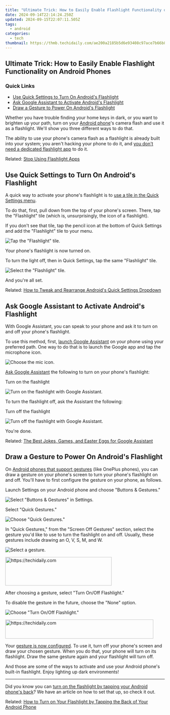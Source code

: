 ```yaml
---
title: "Ultimate Trick: How to Easily Enable Flashlight Functionality on Android Phones"
date: 2024-09-14T22:14:24.250Z
updated: 2024-09-15T22:07:11.505Z
tags:
  - android
categories:
  - tech
thumbnail: https://thmb.techidaily.com/ae200a2185b5d6e93408c97ace7b66b8254fa867626e84f986d0cc30e800ea8d.jpg
---
```


## Ultimate Trick: How to Easily Enable Flashlight Functionality on Android Phones

### Quick Links

* [Use Quick Settings to Turn On Android's Flashlight](https://extra-lessons.techidaily.com/in-2024-best-android-photo-editor-is-pickup-top/)
* [Ask Google Assistant to Activate Android's Flashlight](https://driver-install.techidaily.com/download-and-install-new-gtx-firmware/)
* [Draw a Gesture to Power On Android's Flashlight](https://hardware-help.techidaily.com/evga-graphics-driver-setup-and-download-for-windows-pcs/)

 Whether you have trouble finding your home keys in dark, or you want to brighten up your path, turn on your [Android phone](https://twitter-videos.techidaily.com/hot-takes-highlight-twitters-trending-topics-for-2024/)'s camera flash and use it as a flashlight. We'll show you three different ways to do that.

 The ability to use your phone's camera flash as a flashlight is already built into your system; you aren't hacking your phone to do it, and [you don't need a dedicated flashlight app](https://tiktok-video-files.techidaily.com/2024-approved-beyond-the-dance-understanding-copyright-pre-upload/) to do it.

Related: [Stop Using Flashlight Apps](https://tiktok-video-files.techidaily.com/2024-approved-beyond-the-dance-understanding-copyright-pre-upload/) 

##  Use Quick Settings to Turn On Android's Flashlight

 A quick way to activate your phone's flashlight is to [use a tile in the Quick Settings menu](https://screen-video-capture.techidaily.com/new-exploring-free-screencast-software-options-on-mac-for-2024/).

 To do that, first, pull down from the top of your phone's screen. There, tap the "Flashlight" tile (which is, unsurprisingly, the icon of a flashlight).

 If you don't see that tile, tap the pencil icon at the bottom of Quick Settings and add the "Flashlight" tile to your menu.

![Tap the "Flashlight" tile.](https://static1.howtogeekimages.com/wordpress/wp-content/uploads/2022/08/1-quick-settings-turn-on-flashlight.png) 

 Your phone's flashlight is now turned on.

 To turn the light off, then in Quick Settings, tap the same "Flashlight" tile.

![Select the "Flashlight" tile.](https://static1.howtogeekimages.com/wordpress/wp-content/uploads/2022/08/2-quick-settings-turn-off-flashlight.png) 

 And you're all set.

Related: [How to Tweak and Rearrange Android's Quick Settings Dropdown](https://screen-video-capture.techidaily.com/new-exploring-free-screencast-software-options-on-mac-for-2024/) 

##  Ask Google Assistant to Activate Android's Flashlight

 With Google Assistant, you can speak to your phone and ask it to turn on and off your phone's flashlight.

 To use this method, first, [launch Google Assistant](https://facebook-videos.techidaily.com/new-capturing-the-skies-dji-drone-content-for-facebook-live-for-2024/) on your phone using your preferred path. One way to do that is to launch the Google app and tap the microphone icon.

![Choose the mic icon.](https://static1.howtogeekimages.com/wordpress/wp-content/uploads/2022/08/3-google-voice-search.png) 

[Ask Google Assistant](https://facebook-video-share.techidaily.com/updated-uncomplicated-method-fast-clearance-of-online-discussions/) the following to turn on your phone's flashlight:

Turn on the flashlight

![Turn on the flashlight with Google Assistant.](https://static1.howtogeekimages.com/wordpress/wp-content/uploads/2022/08/4-google-assistant-enable-flashlight.png) 

 To turn the flashlight off, ask the Assistant the following:

Turn off the flashlight

![Turn off the flashlight with Google Assistant.](https://static1.howtogeekimages.com/wordpress/wp-content/uploads/2022/08/5-google-assistant-disable-flashlight.png) 

 You're done.

Related: [The Best Jokes, Games, and Easter Eggs for Google Assistant](https://facebook-video-share.techidaily.com/updated-uncomplicated-method-fast-clearance-of-online-discussions/) 

##  Draw a Gesture to Power On Android's Flashlight

 On [Android phones that support gestures](https://review-topics.techidaily.com/in-2024-simple-and-effective-ways-to-change-your-country-on-youtube-app-of-your-tecno-spark-20c-drfone-by-drfone-virtual-android/) (like OnePlus phones), you can draw a gesture on your phone's screen to turn your phone's flashlight on and off. You'll have to first configure the gesture on your phone, as follows.

 Launch Settings on your Android phone and choose "Buttons & Gestures."

![Select "Buttons & Gestures" in Settings.](https://static1.howtogeekimages.com/wordpress/wp-content/uploads/2022/08/6-android-buttons-gestures-settings.png) 

 Select "Quick Gestures."

![Choose "Quick Gestures."](https://static1.howtogeekimages.com/wordpress/wp-content/uploads/2022/08/7-android-quick-gestures-settings.png) 

 In "Quick Gestures," from the "Screen Off Gestures" section, select the gesture you'd like to use to turn the flashlight on and off. Usually, these gestures include drawing an O, V, S, M, and W.

![Select a gesture.](https://static1.howtogeekimages.com/wordpress/wp-content/uploads/2022/08/8-choose-flashlight-gesture.png) 

<!-- affiliate ads begin -->
<a href="https://aligracehair.sjv.io/c/5597632/2135416/19272" target="_top" id="2135416">
  <img src="//a.impactradius-go.com/display-ad/19272-2135416" border="0" alt="https://techidaily.com" width="336" height="90"/>
</a>
<img height="0" width="0" src="https://aligracehair.sjv.io/i/5597632/2135416/19272" style="position:absolute;visibility:hidden;" border="0" />
<!-- affiliate ads end -->

 After choosing a gesture, select "Turn On/Off Flashlight."

 To disable the gesture in the future, choose the "None" option.

![Choose "Turn On/Off Flashlight."](https://static1.howtogeekimages.com/wordpress/wp-content/uploads/2022/08/9-assign-gesture-action.png) 

<!-- affiliate ads begin -->
<a href="https://bluettius.sjv.io/c/5597632/2139110/17108" target="_top" id="2139110">
  <img src="//a.impactradius-go.com/display-ad/17108-2139110" border="0" alt="https://techidaily.com" width="468" height="60"/>
</a>
<img height="0" width="0" src="https://bluettius.sjv.io/i/5597632/2139110/17108" style="position:absolute;visibility:hidden;" border="0" />
<!-- affiliate ads end -->

 Your [gesture is now configured](https://some-techniques.techidaily.com/in-2024-innovation-unveiled-the-complete-moto-z2-review/). To use it, turn off your phone's screen and draw your chosen gesture. When you do that, your phone will turn on its flashlight. Draw the same gesture again and your flashlight will turn off.

 And those are some of the ways to activate and use your Android phone's built-in flashlight. Enjoy lighting up dark environments!

---

 Did you know you can [turn on the flashlight by tapping your Android phone's back](https://extra-support.techidaily.com/new-nighttime-narratives-in-pixels/)? We have an article on how to set that up, so check it out.

Related: [How to Turn on Your Flashlight by Tapping the Back of Your Android Phone](https://extra-support.techidaily.com/new-nighttime-narratives-in-pixels/)

<ins class="adsbygoogle"
     style="display:block"
     data-ad-format="autorelaxed"
     data-ad-client="ca-pub-7571918770474297"
     data-ad-slot="1223367746"></ins>

<ins class="adsbygoogle"
     style="display:block"
     data-ad-client="ca-pub-7571918770474297"
     data-ad-slot="8358498916"
     data-ad-format="auto"
     data-full-width-responsive="true"></ins>



